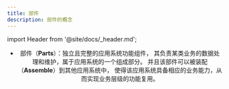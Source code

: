 ```yaml
---
title: 部件
description: 部件的概念
---
```


import Header from '@site/docs/\_header.md';

<Header />

- 部件（**Parts**）：独立且完整的应用系统功能组件，
  其负责某类业务的数据处理和维护，属于应用系统的一个组成部分。
  并且该部件可以被装配（**Assemble**）到其他应用系统中，
  使得该应用系统具备相应的业务能力，从而实现业务层级的功能复用。
